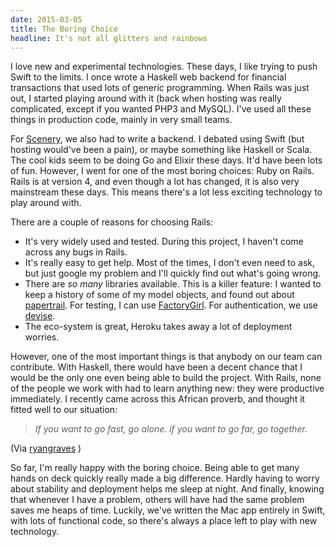 ```yaml
---
date: 2015-03-05
title: The Boring Choice
headline: It's not all glitters and rainbows
---
```


I love new and experimental technologies. These days, I like trying to push Swift to the limits. I once wrote a Haskell web backend for financial transactions that used lots of generic programming. When Rails was just out, I started playing around with it (back when hosting was really complicated, except if you wanted PHP3 and MySQL). I've used all these things in production code, mainly in very small teams.

For [Scenery](https://www.getscenery.com), we also had to write a backend. I debated using Swift (but hosting would've been a pain), or maybe something like Haskell or Scala. The cool kids seem to be doing Go and Elixir these days. It'd have been lots of fun. However, I went for one of the most boring choices: Ruby on Rails. Rails is at version 4, and even though a lot has changed, it is also very mainstream these days. This means there's a lot less exciting technology to play around with.

There are a couple of reasons for choosing Rails:

* It's very widely used and tested. During this project, I haven't come across any bugs in Rails.
* It's really easy to get help. Most of the times, I don't even need to ask, but just google my problem and I'll quickly find out what's going wrong.
* There are *so many* libraries available. This is a killer feature: I wanted to keep a history of some of my model objects, and found out about [papertrail](https://github.com/airblade/paper_trail). For testing, I can use [FactoryGirl](https://github.com/thoughtbot/factory_girl). For authentication, we use [devise](https://github.com/plataformatec/devise).
* The eco-system is great, Heroku takes away a lot of deployment worries.

However, one of the most important things is that anybody on our team can contribute. With Haskell, there would have been a decent chance that I would be the only one even being able to build the project. With Rails, none of the people we work with had to learn anything new: they were productive immediately. I recently came across this African proverb, and thought it fitted well to our situation:

> *If you want to go fast, go alone. if you want to go far, go together.*
 
(Via [ryangraves](https://twitter.com/ryangraves/status/562492587039150080) 
)

So far, I'm really happy with the boring choice. Being able to get many hands on deck quickly really made a big difference. Hardly having to worry about stability and deployment helps me sleep at night. And finally, knowing that whenever I have a problem, others will have had the same problem saves me heaps of time. Luckily, we've written the Mac app entirely in Swift, with lots of functional code, so there's always a place left to play with new technology.

